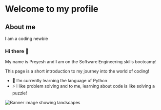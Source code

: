 # Welcome to my profile

## About me

I am a coding newbie

### Hi there 👋

My name is Preyesh and I am on the Software Engineering skills bootcamp!

This page is a short introduction to my journey into the world of coding!

- 🌱 I’m currently learning the language of Python
- ⚡ I like problem solving and to me, learning about code is like solving a puzzle!

<picture>
 <source media="(prefers-color-scheme: dark)" srcset="(https://nickpunt.com/content/images/2020/03/file.jpg)">
 <source media="(prefers-color-scheme: light)" srcset="(https://www.capturelandscapes.com/wp-content/uploads/2018/05/Geroldsee-960.jpg)">
 <img alt="Banner image showing landscapes" src="(https://www.wbcsd.org/var/site/storage/images/media/page-assets/imperative/nature-action/nature-action-intro/243120-2-eng-GB/Nature-action-intro_i1140.jpg)">
</picture>
